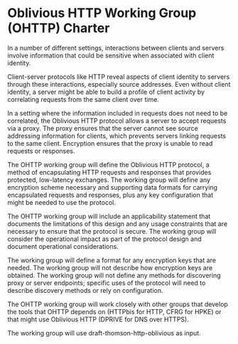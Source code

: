 # Oblivious HTTP Working Group (OHTTP) Charter

In a number of different settings, interactions between clients and servers
involve information that could be sensitive when associated with client
identity.

Client-server protocols like HTTP reveal aspects of client identity to servers
through these interactions, especially source addresses.  Even without client
identity, a server might be able to build a profile of client activity by
correlating requests from the same client over time.

In a setting where the information included in requests does not need to be
correlated, the Oblivious HTTP protocol allows a server to accept requests via a
proxy.  The proxy ensures that the server cannot see source addressing
information for clients, which prevents servers linking requests to the same
client.  Encryption ensures that the proxy is unable to read requests or
responses.

The OHTTP working group will define the Oblivious HTTP protocol, a method of
encapsulating HTTP requests and responses that provides protected, low-latency
exchanges.  The working group will define any encryption scheme necessary and
supporting data formats for carrying encapsulated requests and responses, plus
any key configuration that might be needed to use the protocol.

The OHTTP working group will include an applicability statement that documents
the limitations of this design and any usage constraints that are necessary to
ensure that the protocol is secure.  The working group will consider the
operational impact as part of the protocol design and document operational
considerations.

The working group will define a format for any encryption keys that are needed.
The working group will not describe how encryption keys are obtained.  The
working group will not define any methods for discovering proxy or server
endpoints; specific uses of the protocol will need to describe discovery methods
or rely on configuration.

The OHTTP working group will work closely with other groups that develop the
tools that OHTTP depends on (HTTPbis for HTTP, CFRG for HPKE) or that might use
Oblivious HTTP (DPRIVE for DNS over HTTPS).

The working group will use draft-thomson-http-oblivious as input.
